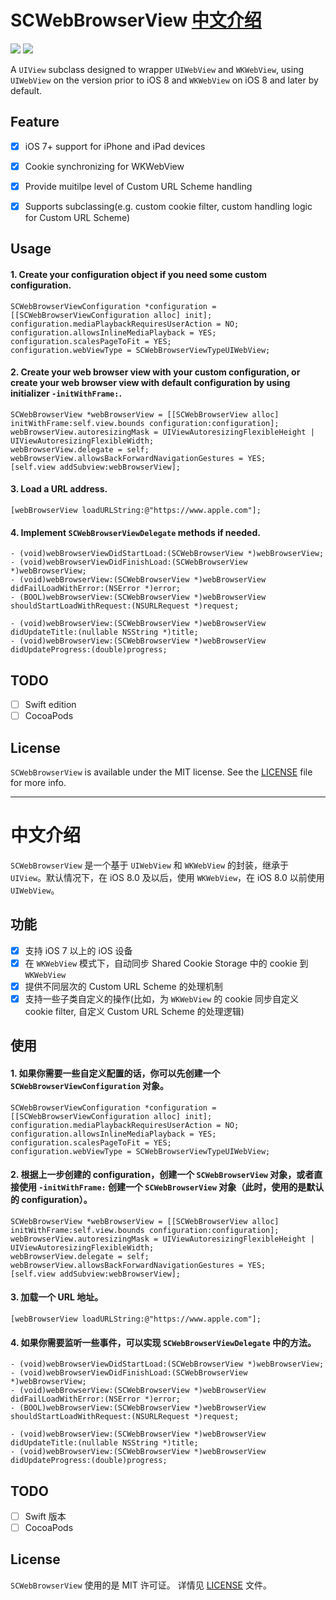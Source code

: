 # SCWebBrowserView [中文介绍]()

![](https://camo.githubusercontent.com/fc56303af12c023343f338a762b6bfb2a5f1e4dc/68747470733a2f2f696d672e736869656c64732e696f2f62616467652f6c6963656e73652d4d49542d677265656e2e7376673f7374796c653d666c6174) ![](https://camo.githubusercontent.com/8ddec955b9dd8da6ba9daa89ad5c282c7865b9bb/687474703a2f2f696d672e736869656c64732e696f2f636f636f61706f64732f702f59594b69742e7376673f7374796c653d666c6174)

A `UIView` subclass designed to wrapper `UIWebView` and `WKWebView`, using `UIWebView` on the version prior to iOS 8 and `WKWebView` on iOS 8 and later by default.


## Feature
- [x] iOS 7+ support for iPhone and iPad devices
- [x] Cookie synchronizing for WKWebView
- [x] Provide muitilpe level of Custom URL Scheme handling  
- [x] Supports subclassing(e.g. custom cookie filter, custom handling logic for Custom URL Scheme)


## Usage

#### 1. Create your configuration object if you need some custom configuration.

```
SCWebBrowserViewConfiguration *configuration = [[SCWebBrowserViewConfiguration alloc] init];
configuration.mediaPlaybackRequiresUserAction = NO;
configuration.allowsInlineMediaPlayback = YES;
configuration.scalesPageToFit = YES;
configuration.webViewType = SCWebBrowserViewTypeUIWebView;
```

#### 2. Create your web browser view with your custom configuration, or create your web browser view with default configuration by using initializer `-initWithFrame:`.

```
SCWebBrowserView *webBrowserView = [[SCWebBrowserView alloc] initWithFrame:self.view.bounds configuration:configuration];
webBrowserView.autoresizingMask = UIViewAutoresizingFlexibleHeight | UIViewAutoresizingFlexibleWidth;
webBrowserView.delegate = self;
webBrowserView.allowsBackForwardNavigationGestures = YES;
[self.view addSubview:webBrowserView];
```

#### 3. Load a URL address. 
```
[webBrowserView loadURLString:@"https://www.apple.com"];
```

#### 4. Implement `SCWebBrowserViewDelegate` methods if needed.
```
- (void)webBrowserViewDidStartLoad:(SCWebBrowserView *)webBrowserView;
- (void)webBrowserViewDidFinishLoad:(SCWebBrowserView *)webBrowserView;
- (void)webBrowserView:(SCWebBrowserView *)webBrowserView didFailLoadWithError:(NSError *)error;
- (BOOL)webBrowserView:(SCWebBrowserView *)webBrowserView shouldStartLoadWithRequest:(NSURLRequest *)request;

- (void)webBrowserView:(SCWebBrowserView *)webBrowserView didUpdateTitle:(nullable NSString *)title;
- (void)webBrowserView:(SCWebBrowserView *)webBrowserView didUpdateProgress:(double)progress;
```

## TODO
- [ ] Swift edition
- [ ] CocoaPods

## License
`SCWebBrowserView` is available under the MIT license. See the [LICENSE](./LICENSE) file for more info.


-----
# 中文介绍

`SCWebBrowserView` 是一个基于 `UIWebView` 和 `WKWebView` 的封装，继承于 `UIView`。默认情况下，在 iOS 8.0 及以后，使用 `WKWebView`，在 iOS 8.0 以前使用 `UIWebView`。

## 功能
- [x] 支持 iOS 7 以上的 iOS 设备
- [x] 在 `WKWebView` 模式下，自动同步 Shared Cookie Storage 中的 cookie 到 `WKWebView`
- [x] 提供不同层次的 Custom URL Scheme 的处理机制  
- [x] 支持一些子类自定义的操作(比如，为 `WKWebView` 的 cookie 同步自定义 cookie filter, 自定义 Custom URL Scheme 的处理逻辑)

## 使用

#### 1. 如果你需要一些自定义配置的话，你可以先创建一个 `SCWebBrowserViewConfiguration` 对象。

```
SCWebBrowserViewConfiguration *configuration = [[SCWebBrowserViewConfiguration alloc] init];
configuration.mediaPlaybackRequiresUserAction = NO;
configuration.allowsInlineMediaPlayback = YES;
configuration.scalesPageToFit = YES;
configuration.webViewType = SCWebBrowserViewTypeUIWebView;
```

#### 2. 根据上一步创建的 configuration，创建一个 `SCWebBrowserView` 对象，或者直接使用 `-initWithFrame:` 创建一个 `SCWebBrowserView` 对象（此时，使用的是默认的 configuration）。

```
SCWebBrowserView *webBrowserView = [[SCWebBrowserView alloc] initWithFrame:self.view.bounds configuration:configuration];
webBrowserView.autoresizingMask = UIViewAutoresizingFlexibleHeight | UIViewAutoresizingFlexibleWidth;
webBrowserView.delegate = self;
webBrowserView.allowsBackForwardNavigationGestures = YES;
[self.view addSubview:webBrowserView];
```

#### 3. 加载一个 URL 地址。 
```
[webBrowserView loadURLString:@"https://www.apple.com"];
```

#### 4. 如果你需要监听一些事件，可以实现 `SCWebBrowserViewDelegate` 中的方法。
```
- (void)webBrowserViewDidStartLoad:(SCWebBrowserView *)webBrowserView;
- (void)webBrowserViewDidFinishLoad:(SCWebBrowserView *)webBrowserView;
- (void)webBrowserView:(SCWebBrowserView *)webBrowserView didFailLoadWithError:(NSError *)error;
- (BOOL)webBrowserView:(SCWebBrowserView *)webBrowserView shouldStartLoadWithRequest:(NSURLRequest *)request;

- (void)webBrowserView:(SCWebBrowserView *)webBrowserView didUpdateTitle:(nullable NSString *)title;
- (void)webBrowserView:(SCWebBrowserView *)webBrowserView didUpdateProgress:(double)progress;
```

## TODO
- [ ] Swift 版本
- [ ] CocoaPods

## License
`SCWebBrowserView` 使用的是 MIT 许可证。 详情见 [LICENSE](./LICENSE) 文件。



